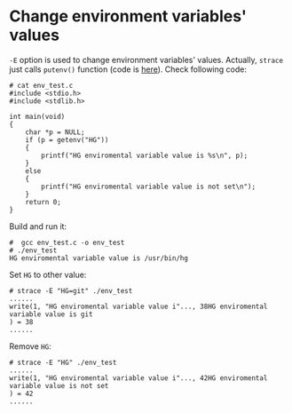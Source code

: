 # Change environment variables' values

`-E` option is used to change environment variables' values. Actually, `strace` just calls `putenv()` function (code is [here](https://github.com/strace/strace/blob/e0f0071b36215de8a592bf41ec007a794b550d45/strace.c#L1626)). Check following code:  

	# cat env_test.c
	#include <stdio.h>
	#include <stdlib.h>
	
	int main(void)
	{
	    char *p = NULL;
	    if (p = getenv("HG"))
	    {
	        printf("HG enviromental variable value is %s\n", p);
	    }
	    else
	    {
	        printf("HG enviromental variable value is not set\n");
	    }
	    return 0;
	}

Build and run it:  

	#  gcc env_test.c -o env_test
	# ./env_test
	HG enviromental variable value is /usr/bin/hg

Set `HG` to other value:  

	# strace -E "HG=git" ./env_test
	......
	write(1, "HG enviromental variable value i"..., 38HG enviromental variable value is git
	) = 38
	......

Remove `HG`:  

	# strace -E "HG" ./env_test
	......
	write(1, "HG enviromental variable value i"..., 42HG enviromental variable value is not set
	) = 42
	......
